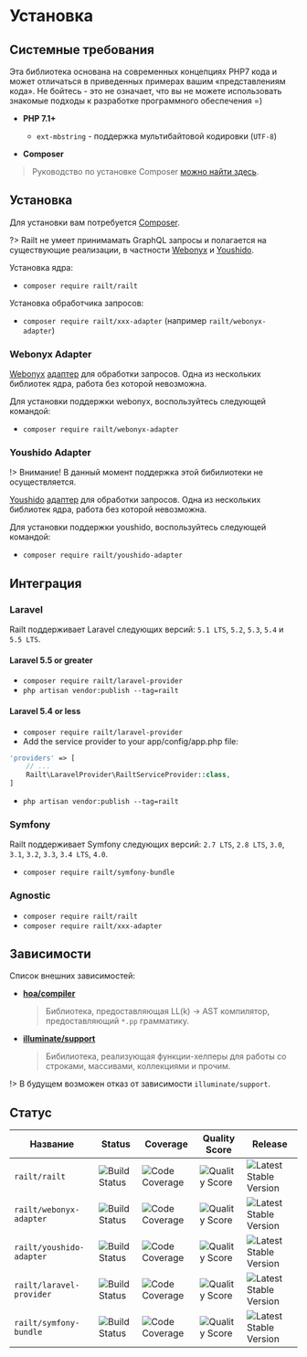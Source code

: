 # Установка

## Системные требования

Эта библиотека основана на современных концепциях PHP7 кода и может
отличаться в приведенных примерах вашим «представлениям кода».
Не бойтесь - это не означает, что вы не можете использовать знакомые подходы
к разработке программного обеспечения =)

- **PHP 7.1+**
    - `ext-mbstring` - поддержка мультибайтовой кодировки (`UTF-8`)
    
- **Composer**
> Руководство по установке Composer [можно найти здесь](https://getcomposer.org/download/).

## Установка

Для установки вам потребуется [Composer](https://getcomposer.org/download/).

?> Railt не умеет принимамать GraphQL запросы и полагается на существующие 
реализации, в частности [Webonyx](https://github.com/webonyx/graphql-php) и 
[Youshido](https://github.com/Youshido/GraphQL).

Установка ядра:
- `composer require railt/railt`

Установка обработчика запросов:
- `composer require railt/xxx-adapter` (например `railt/webonyx-adapter`)

### Webonyx Adapter

[Webonyx](https://github.com/webonyx/graphql-php) [адаптер](https://github.com/railt/webonyx-adapter) 
для обработки запросов. Одна из нескольких библиотек ядра, работа без которой невозможна.

Для установки поддержки webonyx, воспользуйтесь следующей командой:

- `composer require railt/webonyx-adapter`

### Youshido Adapter

!> Внимание! В данный момент поддержка этой бибилиотеки не осуществляется. 

[Youshido](https://github.com/Youshido/GraphQL) [адаптер](https://github.com/railt/youshido-adapter) 
для обработки запросов. Одна из нескольких библиотек ядра, работа без которой невозможна.

Для установки поддержки youshido, воспользуйтесь следующей командой:

- `composer require railt/youshido-adapter`

## Интеграция

### Laravel

Railt поддерживает Laravel следующих версий: `5.1 LTS`, `5.2`, `5.3`, `5.4` и `5.5 LTS`.

#### Laravel 5.5 or greater

- `composer require railt/laravel-provider`
- `php artisan vendor:publish --tag=railt`

#### Laravel 5.4 or less

- `composer require railt/laravel-provider`
- Add the service provider to your app/config/app.php file:
```php
'providers' => [
    // ...
    Railt\LaravelProvider\RailtServiceProvider::class,
]
```
- `php artisan vendor:publish --tag=railt`

### Symfony 

Railt поддерживает Symfony следующих версий: `2.7 LTS`, `2.8 LTS`, `3.0`, `3.1`, `3.2`, `3.3`, `3.4 LTS`, `4.0`.

- `composer require railt/symfony-bundle`

### Agnostic

- `composer require railt/railt`
- `composer require railt/xxx-adapter`
    
## Зависимости

Список внешних зависимостей:

- **[hoa/compiler](https://packagist.org/packages/hoa/compiler)**
    > Библиотека, предоставляющая LL(k) &rarr; AST компилятор, предоставляющий `*.pp` грамматику.
    
- **[illuminate/support](https://packagist.org/packages/illuminate/support)**
    > Бибилиотека, реализующая функции-хелперы для работы со строками, массивами, коллекциями и прочим.
    
!> В будущем возможен отказ от зависимости `illuminate/support`.
    
## Статус

| Название                  | Status        | Coverage      | Quality Score | Release |
|---------------------------|---------------|---------------|---------------|---------|
| `railt/railt`             | ![Build Status](https://travis-ci.org/railt/railt.svg?branch=master)            | ![Code Coverage](https://scrutinizer-ci.com/g/railt/railt/badges/coverage.png?b=master) | ![Quality Score](https://scrutinizer-ci.com/g/railt/railt/badges/quality-score.png?b=master) | ![Latest Stable Version](https://poser.pugx.org/railt/railt/version) |
| `railt/webonyx-adapter`   | ![Build Status](https://travis-ci.org/railt/webonyx-adapter.svg?branch=master)  | ![Code Coverage](https://scrutinizer-ci.com/g/railt/webonyx-adapter/badges/coverage.png?b=master) | ![Quality Score](https://scrutinizer-ci.com/g/railt/webonyx-adapter/badges/quality-score.png?b=master) | ![Latest Stable Version](https://poser.pugx.org/railt/webonyx-adapter/version) |
| `railt/youshido-adapter`  | ![Build Status](https://travis-ci.org/railt/youshido-adapter.svg?branch=master) | ![Code Coverage](https://scrutinizer-ci.com/g/railt/youshido-adapter/badges/coverage.png?b=master) | ![Quality Score](https://scrutinizer-ci.com/g/railt/youshido-adapter/badges/quality-score.png?b=master) | ![Latest Stable Version](https://poser.pugx.org/railt/youshido-adapter/version) |
| `railt/laravel-provider`  | ![Build Status](https://travis-ci.org/railt/laravel-provider.svg?branch=master) | ![Code Coverage](https://scrutinizer-ci.com/g/railt/laravel-provider/badges/coverage.png?b=master) | ![Quality Score](https://scrutinizer-ci.com/g/railt/laravel-provider/badges/quality-score.png?b=master) | ![Latest Stable Version](https://poser.pugx.org/railt/laravel-provider/version) |
| `railt/symfony-bundle`    | ![Build Status](https://travis-ci.org/railt/symfony-bundle.svg?branch=master)   | ![Code Coverage](https://scrutinizer-ci.com/g/railt/symfony-bundle/badges/coverage.png?b=master) | ![Quality Score](https://scrutinizer-ci.com/g/railt/symfony-bundle/badges/quality-score.png?b=master) | ![Latest Stable Version](https://poser.pugx.org/railt/symfony-bundle/version) |
